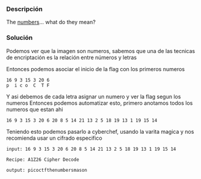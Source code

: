 ### Descripción 
The [numbers](https://jupiter.challenges.picoctf.org/static/f209a32253affb6f547a585649ba4fda/the_numbers.png)... what do they mean?
### Solución
Podemos ver que la imagen son numeros, sabemos que una de las tecnicas de encriptación es la relación entre números y letras 

Entonces podemos asociar el inicio de la flag con los primeros numeros
```
16 9 3 15 3 20 6
p  i c o  C  T F
```
Y asi debemos de cada letra asignar un numero y ver la flag segun los numeros
Entonces podemos automatizar esto, primero anotamos todos los numeros que estan ahi 
```
16 9 3 15 3 20 6 20 8 5 14 21 13 2 5 18 19 13 1 19 15 14
```
Teniendo esto podemos pasarlo a cyberchef, usando la varita magica y nos recomienda usar un cifrado especifico
```
input: 16 9 3 15 3 20 6 20 8 5 14 21 13 2 5 18 19 13 1 19 15 14

Recipe: A1Z26 Cipher Decode

output: picoctfthenumbersmason
```
